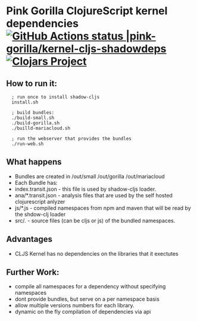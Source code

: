 # Pink Gorilla ClojureScript kernel dependencies [![GitHub Actions status |pink-gorilla/kernel-cljs-shadowdeps](https://github.com/pink-gorilla/kernel-cljs-shadowdeps/workflows/CI/badge.svg)](https://github.com/pink-gorilla/kernel-cljs-shadowdeps/actions?workflow=CI)[![Clojars Project](https://img.shields.io/clojars/v/org.pinkgorilla/kernel-cljs-shadowdeps.svg)](https://clojars.org/org.pinkgorilla/kernel-cljs-shadowdeps)


## How to run it:

```
  ; run once to install shadow-cljs
  install.sh 

  ; build bundles:
  ./build-small.sh
  ./build-gorilla.sh
  ./builld-mariacloud.sh

  ; run the webserver that provides the bundles
  ./run-web.sh

```

## What happens

- Bundles are created in /out/small  /out/gorilla /out/mariacloud 
- Each Bundle has:
- index.transit.json - this file is used by shadow-cljs loader.
- ana/*.transit.json  - analysis files that are used by the self hosted clojurescript anlyzer
- js/*.js - compiled namespaces from npm and maven that will be read by the shdow-clj loader 
- src/*.* - source files (can be cljs or js) of the bundled namespaces.

## Advantages

- CLJS Kernel has no dependencies on the libraries that it exectutes


## Further Work:

- compile all namespaces for a dependency without specifying namespaces
- dont provide bundles, but serve on a per namespace basis
- allow multiple versions numbers for each library.
- dynamic on the fly compilation of dependencies via api

